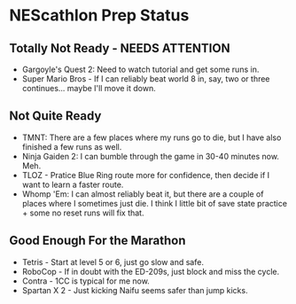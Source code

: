 # NEScathlon Prep Status #

## Totally Not Ready - **NEEDS ATTENTION** ##
* Gargoyle's Quest 2: Need to watch tutorial and get some runs in.
* Super Mario Bros - If I can reliably beat world 8 in, say, two or three continues... maybe I'll move it down.

## Not Quite Ready ##
* TMNT: There are a few places where my runs go to die, but I have also finished a few runs as well.
* Ninja Gaiden 2:  I can bumble through the game in 30-40 minutes now. Meh.
* TLOZ - Pratice Blue Ring route more for confidence, then decide if I want to learn a faster route.
* Whomp 'Em: I can almost reliably beat it, but there are a couple of places where I sometimes just die.  I think I little bit of save state practice + some no reset runs will fix that.

## Good Enough For the Marathon ##
* Tetris - Start at level 5 or 6, just go slow and safe.
* RoboCop - If in doubt with the ED-209s, just block and miss the cycle.
* Contra - 1CC is typical for me now.
* Spartan X 2 - Just kicking Naifu seems safer than jump kicks.
